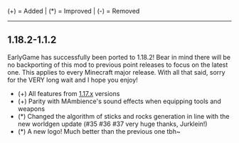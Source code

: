 (+) = Added | (*) = Improved | (-) = Removed

***
## 1.18.2-1.1.2
EarlyGame has successfully been ported to 1.18.2! Bear in mind there will be no backporting of this mod to previous point releases to focus on the latest one. This applies to every Minecraft major release. With all that said, sorry for the VERY long wait and I hope you enjoy!
- (+) All features from [1.17.x](https://github.com/JayCeeCreates/earlygame/blob/1.17/CHANGELOG.md) versions
- (+) Parity with MAmbience's sound effects when equipping tools and weapons
- (*) Changed the algorithm of sticks and rocks generation in line with the new worldgen update (#35 #36 #37 very huge thanks, Jurklein!)
- (*) A new logo! Much better than the previous one tbh~